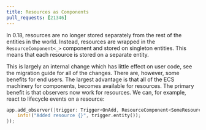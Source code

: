 ```yaml
---
title: Resources as Components
pull_requests: [21346]
---
```


In 0.18, resources are no longer stored separately from the rest of the entities in the world.
Instead, resources are wrapped in the `ResourceComponent<_>` component and stored on singleton entities.
This means that each resource is stored on a separate entity.

This is largely an internal change which has little effect on user code, see the migration guide for all of the changes.
There are, however, some benefits for end users.
The largest advantage is that all of the ECS machinery for components, becomes available for resources.
The primary benefit is that observers now work for resources.
We can, for example, react to lifecycle events on a resource:

```rust
app.add_observer(|trigger: Trigger<OnAdd, ResourceComponent<SomeResource>>| {
    info!("Added resource {}", trigger.entity());
});
```
